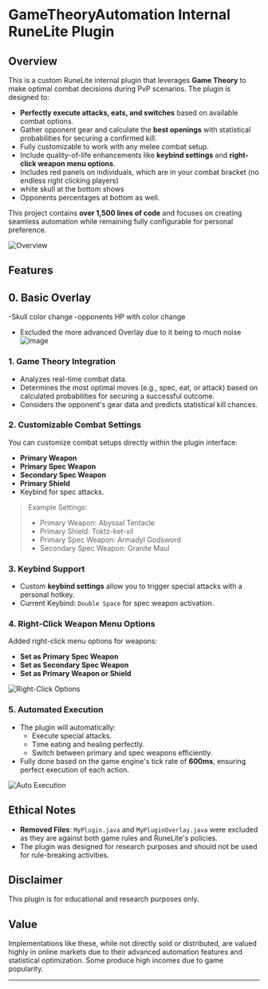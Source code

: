 # GameTheoryAutomation Internal RuneLite Plugin

## Overview
This is a custom RuneLite internal plugin that leverages **Game Theory** to make optimal combat decisions during PvP scenarios. The plugin is designed to:

- **Perfectly execute attacks, eats, and switches** based on available combat options.
- Gather opponent gear and calculate the **best openings** with statistical probabilities for securing a confirmed kill.
- Fully customizable to work with any melee combat setup.
- Include quality-of-life enhancements like **keybind settings** and **right-click weapon menu options**.
- Includes red panels on individuals, which are in your combat bracket (no endless right clicking players)
- white skull at the bottom shows
- Opponents percentages at bottom as well. 

This project contains **over 1,500 lines of code** and focuses on creating seamless automation while remaining fully configurable for personal preference.

![Overview](https://github.com/user-attachments/assets/3ec7c452-328c-40b1-a584-45321fd6381f)

## Features
## 0. **Basic Overlay**
-Skull color change
-opponents HP with color change 
- Excluded the more advanced Overlay due to it being to much noise
![image](https://github.com/user-attachments/assets/2deb8f19-03d1-43e6-9e39-0881921ca277)


### 1. **Game Theory Integration**
- Analyzes real-time combat data.
- Determines the most optimal moves (e.g., spec, eat, or attack) based on calculated probabilities for securing a successful outcome.
- Considers the opponent's gear data and predicts statistical kill chances.

### 2. **Customizable Combat Settings**
You can customize combat setups directly within the plugin interface:

- **Primary Weapon**
- **Primary Spec Weapon**
- **Secondary Spec Weapon**
- **Primary Shield**
- Keybind for spec attacks.

> Example Settings:
> - Primary Weapon: Abyssal Tentacle
> - Primary Shield: Toktz-ket-xil
> - Primary Spec Weapon: Armadyl Godsword
> - Secondary Spec Weapon: Granite Maul

### 3. **Keybind Support**
- Custom **keybind settings** allow you to trigger special attacks with a personal hotkey.
- Current Keybind: `Double Space` for spec weapon activation.

### 4. **Right-Click Weapon Menu Options**
Added right-click menu options for weapons:

- **Set as Primary Spec Weapon**
- **Set as Secondary Spec Weapon**
- **Set as Primary Weapon or Shield**

![Right-Click Options](https://github.com/user-attachments/assets/a67fbd85-8742-403a-8320-79401404c3d1)

### 5. **Automated Execution**
- The plugin will automatically:
  - Execute special attacks.
  - Time eating and healing perfectly.
  - Switch between primary and spec weapons efficiently.
- Fully done based on the game engine's tick rate of **600ms**, ensuring perfect execution of each action.

![Auto Execution](https://github.com/user-attachments/assets/3275664d-5bfd-42f5-8a2f-7f48e617bfea)

## Ethical Notes
- **Removed Files**: `MyPlugin.java` and `MyPluginOverlay.java` were excluded as they are against both game rules and RuneLite's policies.
- The plugin was designed for research purposes and should not be used for rule-breaking activities.

## Disclaimer
This plugin is for educational and research purposes only.

## Value
Implementations like these, while not directly sold or distributed, are valued highly in online markets due to their advanced automation features and statistical optimization. Some produce high incomes due to game popularity.



---
